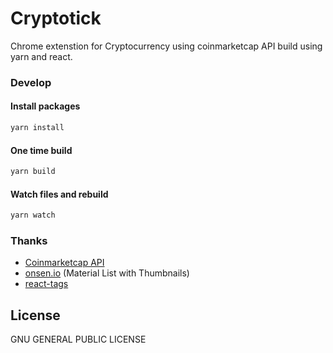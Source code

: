 
# Cryptotick
Chrome extenstion for Cryptocurrency using coinmarketcap API build using yarn and react.

### Develop
#### Install packages
```sh
yarn install
```
#### One time build
```sh
yarn build
```
#### Watch files and rebuild
```sh
yarn watch
```

### Thanks
- [Coinmarketcap API](https://coinmarketcap.com/api/)
- [onsen.io](http://components.onsen.io/) (Material List with Thumbnails)
- [react-tags](https://github.com/i-like-robots/react-tags)

License
----

GNU GENERAL PUBLIC LICENSE
